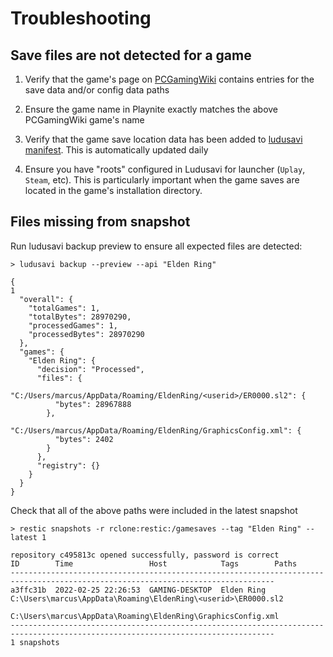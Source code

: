 # Troubleshooting

## Save files are not detected for a game

1) Verify that the game's page on [PCGamingWiki](https://www.pcgamingwiki.com/wiki/Home) contains entries for the save data and/or config data paths

2) Ensure the game name in Playnite exactly matches the above PCGamingWiki game's name

3) Verify that the game save location data has been added to [ludusavi manifest](https://raw.githubusercontent.com/mtkennerly/ludusavi-manifest/master/data/manifest.yaml). This is automatically updated daily

4) Ensure you have "roots" configured in Ludusavi for launcher (`Uplay`, `Steam`, etc). This is particularly important when the game saves are located in the game's installation directory.



## Files missing from snapshot

Run ludusavi backup preview to ensure all expected files are detected:

```
> ludusavi backup --preview --api "Elden Ring"

{                                                                                                                                                                                                                                                                           1
  "overall": {
    "totalGames": 1,
    "totalBytes": 28970290,
    "processedGames": 1,
    "processedBytes": 28970290
  },
  "games": {
    "Elden Ring": {
      "decision": "Processed",
      "files": {
        "C:/Users/marcus/AppData/Roaming/EldenRing/<userid>/ER0000.sl2": {
          "bytes": 28967888
        },
        "C:/Users/marcus/AppData/Roaming/EldenRing/GraphicsConfig.xml": {
          "bytes": 2402
        }
      },
      "registry": {}
    }
  }
}
```

Check that all of the above paths were included in the latest snapshot

```
> restic snapshots -r rclone:restic:/gamesaves --tag "Elden Ring" --latest 1

repository c495813c opened successfully, password is correct
ID        Time                 Host            Tags        Paths
---------------------------------------------------------------------------------------------------------------------------------
a3ffc31b  2022-02-25 22:26:53  GAMING-DESKTOP  Elden Ring  C:\Users\marcus\AppData\Roaming\EldenRing\<userid>\ER0000.sl2
                                                           C:\Users\marcus\AppData\Roaming\EldenRing\GraphicsConfig.xml
---------------------------------------------------------------------------------------------------------------------------------
1 snapshots
```

